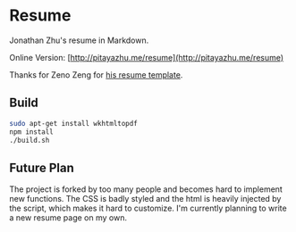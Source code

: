 # Resume

Jonathan Zhu's resume in Markdown.

Online Version: [http://pitayazhu.me/resume](http://pitayazhu.me/resume)

Thanks for Zeno Zeng for [his resume template](https://github.com/zenozeng/resume).

## Build

```bash
sudo apt-get install wkhtmltopdf
npm install
./build.sh
```

## Future Plan

The project is forked by too many people and becomes hard to implement new functions. The CSS is badly styled and the html is heavily injected by the script, which makes it hard to customize. I'm currently planning to write a new resume page on my own.